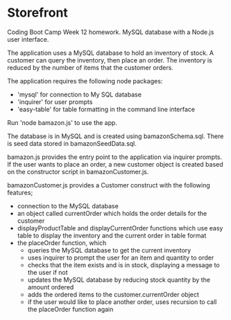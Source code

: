 # Storefront
Coding Boot Camp Week 12 homework. MySQL database with a Node.js user interface.

The application uses a MySQL database to hold an inventory of stock. A customer can query the inventory, then place an order. The inventory is reduced by the number of items that the customer orders.

The application requires the following node packages:

- 'mysql' for connection to My SQL database
- 'inquirer' for user prompts
- 'easy-table' for table formatting in the command line interface 


Run 'node bamazon.js' to use the app.


The database is in MySQL and is created using bamazonSchema.sql. There is seed data stored in bamazonSeedData.sql.

bamazon.js provides the entry point to the application via inquirer prompts. If the user wants to place an order, a new customer object is created based on the constructor script in bamazonCustomer.js.

bamazonCustomer.js provides a Customer construct with the following features;

- connection to the MySQL database
- an object called currentOrder which holds the order details for the customer
- displayProductTable and displayCurrentOrder functions which use easy table to display the inventory and the current order in table format
- the placeOrder function, which
	- queries the MySQL database to get the current inventory
	- uses inquirer to prompt the user for an item and quantity to order
	- checks that the item exists and is in stock, displaying a message to the user if not
	- updates the MySQL database by reducing stock quantity by the amount ordered
	- adds the ordered items to the customer.currentOrder object
	- if the user would like to place another order, uses recursion to call the placeOrder function again 

